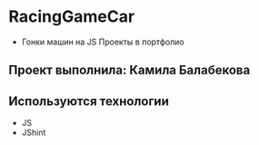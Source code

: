 # RacingGameCar
- Гонки машин на JS
Проекты в портфолио 

## Проект выполнила: Камила Балабекова

## Используются технологии
- JS
- JShint
